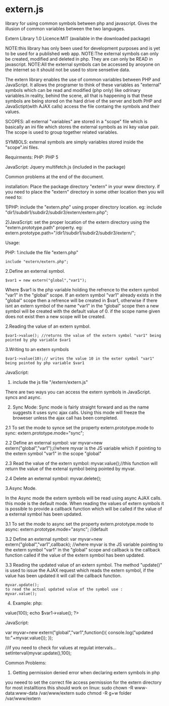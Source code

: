 extern.js
=========

library for using  common symbols between php and javascript. Gives the illusion of common variables between the two languages.

Extern Library 1.0
Licence:MIT (available in the downloaded package)


NOTE:this library has only been used for development purposes and is yet to be used for a published web app.
NOTE:The external symbols can only be created, modified and deleted in php. They are can only be READ in javascript.
NOTE:All the external symbols can be accessed by anoyone on the internet so it should not be used to store sensetive data.

The extern library enables the use of common variables between PHP and JavaScript. It allows the programer to think of these variables as "external" symbols which can be read and modified (php only) like odrinary variables.In reality, behind the scene, all that is happening is that these symbols are being stored on the hard drive of the server and both PHP and JavaSctipt(with AJAX calls) access the file containg the symbols and their values.


SCOPES:
all external "variables" are stored in a "scope" file which is basically an ini file which stores the external symbols as ini key value pair. The scope is used to group together related variables. 

SYMBOLS:
external symbols are simply variables stored inside the "scope".ini files.


Requirments:
PHP:
	PHP 5

JavaScript:
	Jquery
	multifetch.js (included in the package)


Common problems at the end of the document.

installation:
Place the package directory "extern" in your www directory. if you need to place the "extern" directory in some other location then you will need to:

1)PHP:
include the "extern.php" using proper directory location.
eg: include "dir1/subdir1/subdir2/subdir3/extern/extern.php";

2)JavaScript:
set the proper location of the extern directory using the "extern.prototype.path" property.
eg: extern.prototype.path="/dir1/subdir1/subdir2/subdir3/extern/";





Usage:

PHP:
1.include the file "extern.php"

	include "extern/extern.php";

2.Define an external symbol.

	$var1 = new extern("global","var1");
	
Where $var1 is the php variable holding the refrence to the extern symbol "var1" in the  "global" scope. If an extern symbol "var1" already exists in the "global" scope then a refrence will be created in $var1, otherwise if there isnt an extern symbol of the name "var1" in the "global" scope then a new symbol will be created with the default value of 0. 
if the scope name given does not exist then a new scope will be created.

2.Reading the value of an extern symbol.

	$var1->value();	//returns the value of the extern symbol "var1" being pointed by php variable $var1
	
3.Writing to an extern symbols

	$var1->value(10);// writes the value 10 in the exter symbol "var1" being pointed by php variable $var1




JavaScript:
1. include the js file "/extern/extern.js"


There are two ways you can access the extern symbols in JavaScript. syncs and async.

2. Sync Mode:
Sync mode is fairly straight forward and as the name suggests it uses sync ajax calls. Using this mode will freeze the broweser unless the ajax call has been completed.

2.1 To set the mode to synce set the property extern.prototype.mode to sync:
	extern.prototype.mode="sync";

2.2 Define an external symbol:
var myvar=new extern("global","var1");//where myvar is the JS variable which if pointing to the extern symbol "var1" in the scope "global"

2.3 Read the value of the extern symbol:
myvar.value();//this function will return the value of the extenal symbol being pointed by myvar.

2.4 Delete an external symbol:
  myvar.delete();

3.Async Mode.

In the Async mode the extern symbols will be read using async AJAX calls. this mode is the default mode.
When reading the values of extern symbols it is possible to provide a callback function which will be called if the value of a external symbol has been updated.

3.1 To set the mode to async set the property extern.prototype.mode to async:
	extern.prototype.mode="async"; //default

3.2 Define an external symbol:
	var myvar=new extern("global","var1",callback);
//where myvar is the JS variable pointing to the extern symbol "var1" in the "global" scope and callback is the callback function called if the value of the extern symbol has been updated.

3.3 Reading the updated value of an extern symbol.
The method "update()" is used to issue the AJAX request which reads the  extern symbol, if the value has been updated it will call the callback function.

	myvar.update();
	to read the actual updated value of the symbol use :
	myvar.value();



4. Example:
php:

<?php 
include "extern/extern.php";
$var1 = new extern("global","var1");
$var1->value(100);
echo $var1->value();
?>

JavaScript:

<script>
<script src="jquery-1.10.2.min.js"></script>
<script src="multifetch.js"></script>
<script src="/extern/extern.js"></script>


var myvar=new extern("global","var1",function(){
console.log("updated to:"+myvar.value());
});



//if you need to check for values at regulat intervals...
setInterval(myvar.update(),100);

</script>



Common Problems:
1) Getting permission denied error when declaring extern symbols in php

you neeed to set the correct file access permission for the extern directory
for most installtions this should work on linux:
	sudo chown -R www-data:www-data /var/www/extern
	sudo chmod -R g+w folder /var/www/extern
